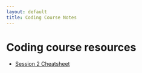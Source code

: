 ```yaml
---
layout: default
title: Coding Course Notes
---
```


# Coding course resources

- [Session 2 Cheatsheet](./session2_cheatsheet)
